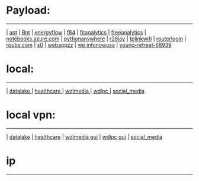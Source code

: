# Payload:
----
| [apt](http://apt.getenjoyment.net)
| [Bnt](http://Bnt.rf.gd)
| [energyflow](http://energyflow.000webhostapp.com)
| [f84](http://f84.epizy.com)
| [fitanalytics](http://fitanalytics.000webhostapp.com)
| [freeanalytics](http://freeanalytics.000webhostapp.com)
| [notebooks.azure.com](https://notebooks.azure.com/readerweb)
| [pythonanywhere](https://zzz.pythonanywhere.com)
| [r28joy](https://r28joy.herokuapp.com)
| [tplinkwifi](http://tplinkwifi.net/)
| [routerlogin](http://www.routerlogin.com)
| [rpubs.com](https://rpubs.com/Atang148)
| [s0](http://bnt.rf.gd/z0)
| [webappzz](http://webappzz.somee.com)
| [wp infonowusa](https://infonowusa.wordpress.com)
| [young-retreat-68939](https://young-retreat-68939.herokuapp.com)

# local:
----
| [ datalake ](http://wdlmedia.local/datalake) | [ healthcare ](http://wdlmedia.local/healthcare) | [wdlmedia ](http://wdlmedia.local/z/gui) 
| [wdlpc ](http://wdlpc.local/z/gui) | [ social_media ](http://wdlmedia.local/social_media)

# local vpn:
----
| [ datalake](http://wdlmedia/datalake)
| [ healthcare](http://wdlmedia/healthcare)
| [wdlmedia gui](http://wdlmedia/z/gui)
| [wdlpc gui](http://wdlpc/z/gui)
| [ social_media](http://wdlmedia/social_media)

# ip
----

